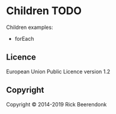 # Children TODO

Children examples:
* forEach

## Licence

European Union Public Licence version 1.2

## Copyright

Copyright © 2014-2019 Rick Beerendonk
